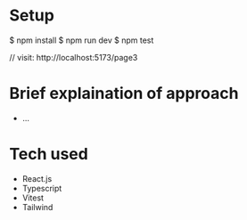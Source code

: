 # Setup

$ npm install
$ npm run dev
$ npm test

// visit: http://localhost:5173/page3

# Brief explaination of approach

- ...

# Tech used

- React.js
- Typescript
- Vitest
- Tailwind
